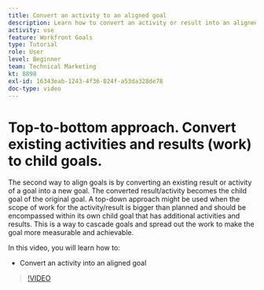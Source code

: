 ```yaml
---
title: Convert an activity to an aligned goal
description: Learn how to convert an activity or result into an aligned goal in [!DNL   Goals].
activity: use
feature: Workfront Goals
type: Tutorial
role: User
level: Beginner
team: Technical Marketing
kt: 8898
exl-id: 16343eab-1243-4f36-824f-a53da328de78
doc-type: video
---
```

# Top-to-bottom approach. Convert existing activities and results (work) to child goals.

The second way to align goals is by converting an existing result or activity of a goal into a new goal. The converted result/activity becomes the child goal of the original goal. A top-down approach might be used when the scope of work for the activity/result is bigger than planned and should be encompassed within its own child goal that has additional activities and results. This is a way to cascade goals and spread out the work to make the goal more measurable and achievable.

In this video, you will learn how to:

* Convert an activity into an aligned goal

>[!VIDEO](https://video.tv.adobe.com/v/335192/?quality=12&learn=on)
